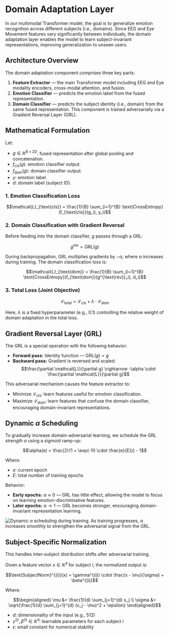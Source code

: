 # Domain Adaptation Layer

In our multimodal Transformer model, the goal is to generalize emotion recognition across different subjects (i.e., domains). Since EEG and Eye Movement features vary significantly between individuals, the domain adaptation layer enables the model to learn subject-invariant representations, improving generalization to unseen users.

## Architecture Overview

The domain adaptation component comprises three key parts:

1. **Feature Extractor** — the main Transformer model including EEG and Eye modality encoders, cross-modal attention, and fusion.  
2. **Emotion Classifier** — predicts the emotion label from the fused representation.  
3. **Domain Classifier** — predicts the subject identity (i.e., domain) from the same fused representation. This component is trained adversarially via a Gradient Reversal Layer (GRL).

## Mathematical Formulation

Let:  
- $g \in \mathbb{R}^{B \times 2D}$: fused representation after global pooling and concatenation.  
- $f_{\text{cls}}(g)$: emotion classifier output.  
- $f_{\text{dom}}(g)$: domain classifier output.  
- $y$: emotion label.  
- $d$: domain label (subject ID).

### 1. Emotion Classification Loss

$$\mathcal{L}_{\text{cls}} = \frac{1}{B} \sum_{i=1}^{B} \text{CrossEntropy}(f_{\text{cls}}(g_i), y_i)$$

### 2. Domain Classification with Gradient Reversal

Before feeding into the domain classifier, $g$ passes through a GRL:

$$g^{\text{rev}} = \text{GRL}(g)$$

During backpropagation, GRL multiplies gradients by $-\alpha$, where $\alpha$ increases during training. The domain classification loss is:

$$\mathcal{L}_{\text{dom}} = \frac{1}{B} \sum_{i=1}^{B} \text{CrossEntropy}(f_{\text{dom}}(g^{\text{rev}}_i), d_i)$$

### 3. Total Loss (Joint Objective)

$$\mathcal{L}_{\text{total}} = \mathcal{L}_{\text{cls}} + \lambda \cdot \mathcal{L}_{\text{dom}}$$

Here, $\lambda$ is a fixed hyperparameter (e.g., 0.1) controlling the relative weight of domain adaptation in the total loss.

## Gradient Reversal Layer (GRL)

The GRL is a special operation with the following behavior:

- **Forward pass:** Identity function — $\text{GRL}(g) = g$  
- **Backward pass:** Gradient is reversed and scaled:  
  $$\frac{\partial \mathcal{L}}{\partial g} \rightarrow -\alpha \cdot \frac{\partial \mathcal{L}}{\partial g}$$

This adversarial mechanism causes the feature extractor to:  
- Minimize $\mathcal{L}_{\text{cls}}$: learn features useful for emotion classification.  
- Maximize $\mathcal{L}_{\text{dom}}$: learn features that confuse the domain classifier, encouraging domain-invariant representations.

## Dynamic $\alpha$ Scheduling

To gradually increase domain-adversarial learning, we schedule the GRL strength $\alpha$ using a sigmoid ramp-up:

$$\alpha(e) = \frac{2}{1 + \exp(-10 \cdot \frac{e}{E})} - 1$$

Where:  
- $e$: current epoch  
- $E$: total number of training epochs

Behavior:  
- **Early epochs:** $\alpha \approx 0$ — GRL has little effect, allowing the model to focus on learning emotion-discriminative features.  
- **Later epochs:** $\alpha \rightarrow 1$ — GRL becomes stronger, encouraging domain-invariant representation learning.

![Dynamic α scheduling during training. As training progresses, α increases smoothly to strengthen the adversarial signal from the GRL.](https://github.com/user-attachments/assets/86bc4609-58f9-4d66-9d44-97e1aa66e22f)

## Subject-Specific Normalization

This handles inter-subject distribution shifts after adversarial training.

Given a feature vector $x \in \mathbb{R}^d$ for subject $i$, the normalized output is:

$$\text{SubjectNorm}^{(i)}(x) = \gamma^{(i)} \cdot \frac{x - \mu}{\sigma} + \beta^{(i)}$$

Where:

$$\begin{aligned}
\mu &= \frac{1}{d} \sum_{j=1}^{d} x_j \\
\sigma &= \sqrt{\frac{1}{d} \sum_{j=1}^{d} (x_j - \mu)^2 + \epsilon}
\end{aligned}$$

- $d$: dimensionality of the input (e.g., 512)  
- $\gamma^{(i)}, \beta^{(i)} \in \mathbb{R}^d$: learnable parameters for each subject $i$  
- $\epsilon$: small constant for numerical stability
